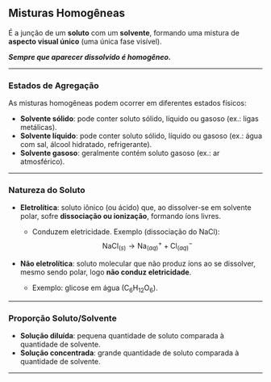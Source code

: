 ## Misturas Homogêneas

É a junção de um **soluto** com um **solvente**, formando uma mistura de **aspecto visual único** (uma única fase visível).

***Sempre que aparecer dissolvido é homogêneo.***

---
### Estados de Agregação

As misturas homogêneas podem ocorrer em diferentes estados físicos:

- **Solvente sólido**: pode conter soluto sólido, líquido ou gasoso (ex.: ligas metálicas).
- **Solvente líquido**: pode conter soluto sólido, líquido ou gasoso (ex.: água com sal, álcool hidratado, refrigerante).
- **Solvente gasoso**: geralmente contém soluto gasoso (ex.: ar atmosférico).

---

### Natureza do Soluto

- **Eletrolítica**: soluto iônico (ou ácido) que, ao dissolver-se em solvente polar, sofre **dissociação ou ionização**, formando íons livres.

  - Conduzem eletricidade. Exemplo (dissociação do NaCl):
    $$
    \text{NaCl}_{(s)} \rightarrow \text{Na}^+_{(aq)} + \text{Cl}^-_{(aq)}
    $$

- **Não eletrolítica**: soluto molecular que não produz íons ao se dissolver, mesmo sendo polar, logo **não conduz eletricidade**.

  - Exemplo: glicose em água ($\text{C}_6\text{H}_{12}\text{O}_6$).

---

### Proporção Soluto/Solvente

- **Solução diluída**: pequena quantidade de soluto comparada à quantidade de solvente.
- **Solução concentrada**: grande quantidade de soluto comparada à quantidade de solvente.

---
